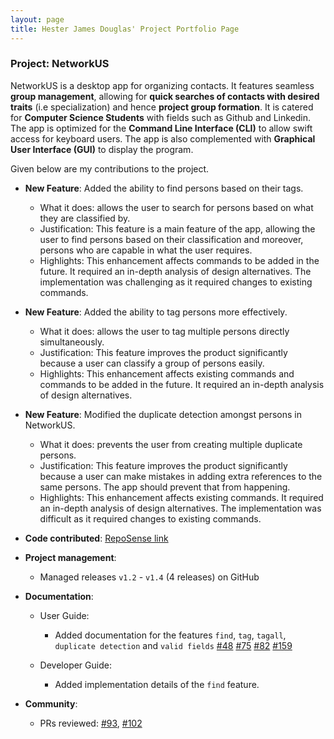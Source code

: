 ```yaml
---
layout: page
title: Hester James Douglas' Project Portfolio Page
---
```


### Project: NetworkUS

NetworkUS is a desktop app for organizing contacts. It features seamless **group management**, allowing for **quick searches of contacts with desired traits** (i.e specialization) and hence **project group formation**. It is catered for **Computer Science Students** with fields such as Github and Linkedin. The app is optimized for the **Command Line Interface (CLI)** to allow swift access for keyboard users. The app is also complemented with **Graphical User Interface (GUI)** to display the program.

Given below are my contributions to the project.

* **New Feature**: Added the ability to find persons based on their tags.
    * What it does: allows the user to search for persons based on what they are classified by.
    * Justification: This feature is a main feature of the app, allowing the user to find persons based on their classification and moreover, persons who are capable in what the user requires.
    * Highlights: This enhancement affects commands to be added in the future. It required an in-depth analysis of design alternatives. The implementation was challenging as it required changes to existing commands.

* **New Feature**: Added the ability to tag persons more effectively.
    * What it does: allows the user to tag multiple persons directly simultaneously.
    * Justification: This feature improves the product significantly because a user can classify a group of persons easily.
    * Highlights: This enhancement affects existing commands and commands to be added in the future. It required an in-depth analysis of design alternatives.

* **New Feature**: Modified the duplicate detection amongst persons in NetworkUS.
    * What it does: prevents the user from creating multiple duplicate persons.
    * Justification: This feature improves the product significantly because a user can make mistakes in adding extra references to the same persons. The app should prevent that from happening.
    * Highlights: This enhancement affects existing commands. It required an in-depth analysis of design alternatives. The implementation was difficult as it required changes to existing commands.

* **Code contributed**: [RepoSense link](https://nus-cs2103-ay2122s1.github.io/tp-dashboard/#breakdown=true&search=e0543403)

* **Project management**:
    * Managed releases `v1.2` - `v1.4` (4 releases) on GitHub
    
* **Documentation**:
  * User Guide:
    * Added documentation for the features `find`, `tag`, `tagall`, `duplicate detection` and `valid fields` [\#48](https://github.com/AY2122S1-CS2103T-T10-3/tp/pull/48) [\#75](https://github.com/AY2122S1-CS2103T-T10-3/tp/pull/75) [\#82](https://github.com/AY2122S1-CS2103T-T10-3/tp/pull/82) [\#159](https://github.com/AY2122S1-CS2103T-T10-3/tp/pull/159)
    
  * Developer Guide:
    * Added implementation details of the `find` feature.

* **Community**:
    * PRs reviewed: [\#93](https://github.com/AY2122S1-CS2103T-T10-3/tp/pull/93), [\#102](https://github.com/AY2122S1-CS2103T-T10-3/tp/pull/102)
    
